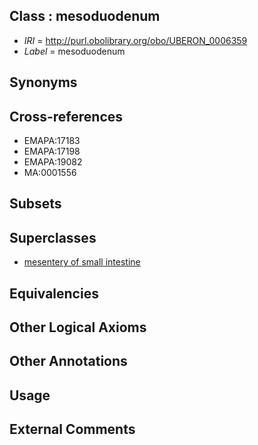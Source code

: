 
## Class : mesoduodenum

 * *IRI* = http://purl.obolibrary.org/obo/UBERON_0006359
 * *Label* = mesoduodenum

## Synonyms


## Cross-references

 * EMAPA:17183
 * EMAPA:17198
 * EMAPA:19082
 * MA:0001556

## Subsets


## Superclasses

 * [mesentery of small intestine](../../UBERON/70/UBERON_0001170.md)

## Equivalencies


## Other Logical Axioms


## Other Annotations


## Usage


## External Comments

